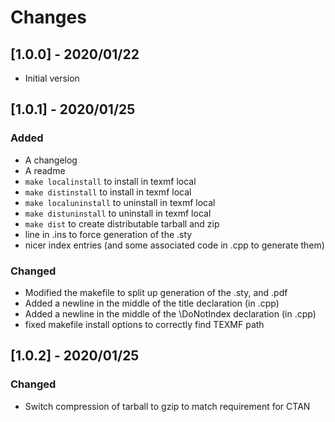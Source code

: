 # Changes
## [1.0.0] - 2020/01/22
- Initial version
## [1.0.1] - 2020/01/25
### Added
- A changelog
- A readme
- `make localinstall` to install in texmf local
- `make distinstall` to install in texmf local
- `make localuninstall` to uninstall in texmf local
- `make distuninstall` to uninstall in texmf local
- `make dist` to create distributable tarball and zip
- line in .ins to force generation of the .sty
- nicer index entries (and some associated code in .cpp to generate them)
### Changed
- Modified the makefile to split up generation of the .sty, and .pdf
- Added a newline in the middle of the title declaration (in .cpp)
- Added a newline in the middle of the \DoNotIndex declaration (in .cpp)
- fixed makefile install options to correctly find TEXMF path
## [1.0.2] - 2020/01/25
### Changed
- Switch compression of tarball to gzip to match requirement for CTAN



